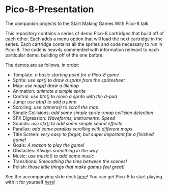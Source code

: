 # Pico-8-Presentation
The companion projects to the Start Making Games With Pico-8 talk

This repository contains a series of demo Pico-8 cartridges that build off of each other. Each adds a menu option that will load the next cartridge in the series. Each cartridge contains all the sprites and code necessary to run in Pico-8. The code is heavily commented with information relevant to each particular demo, building off of the one before.

The demos are as follows, in order:

- Template: _a basic starting point for a Pico-8 game_
- Sprite: _use spr() to draw a sprite from the spritesheet_
- Map: _use map() draw a tilemap_
- Animation: _animate a simple sprite_
- Control: _use btn() to move a sprite with the d-pad_
- Jump: _use btn() to add a jump_
- Scrolling: _use camera() to scroll the map_
- Simple Collisions: _add some simple sprite->map collision detection_
- SFX Digression: _Waveforms, Instruments, Speed_
- Sounds: _use sfx() to add some simple sound effects_
- Parallax: _add some parallax scrolling with different maps_
- Title Screen: _very easy to forget, but super important for a finished game!_
- Goals: _A reason to play the game!_
- Obstacles: _Always something in the way_
- Music: _use music() to add some music_
- Transitions: _Smooothing the time between the scenes!_
- Polish: _those little things that make games feel great!_


See the accompanying slide deck [here](https://docs.google.com/presentation/d/1Kt4XuO7sWqmcmwPT4L1VlO9KfxqMplTRwpioEk5UOMc/edit?usp=sharing)!
You can get Pico-8 to start playing with it for yourself [here](https://www.lexaloffle.com/pico-8.php)!
